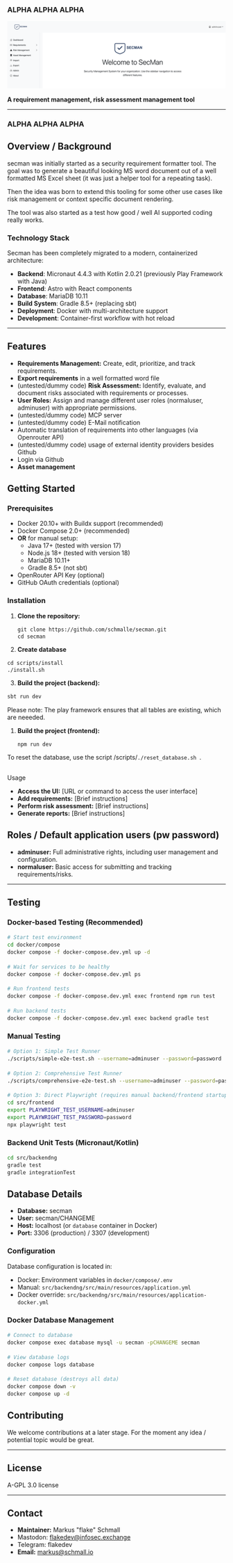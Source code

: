 ### ALPHA ALPHA ALPHA

![landing.png](docs/landing.png)

**A requirement management, risk assessment management tool**

---

### ALPHA ALPHA ALPHA

## Overview / Background

secman was initially started as a security requirement formatter tool. The goal was to generate a beautiful looking MS word document out of a well formatted MS Excel sheet (it was just a helper tool for a repeating task).

Then the idea was born to extend this tooling for some other use cases like risk management or context specific document rendering.

The tool was also started as a test how good / well AI supported coding really works.

### Technology Stack

Secman has been completely migrated to a modern, containerized architecture:

- **Backend**: Micronaut 4.4.3 with Kotlin 2.0.21 (previously Play Framework with Java)
- **Frontend**: Astro with React components  
- **Database**: MariaDB 10.11
- **Build System**: Gradle 8.5+ (replacing sbt)
- **Deployment**: Docker with multi-architecture support
- **Development**: Container-first workflow with hot reload

---

## Features

- **Requirements Management:** Create, edit, prioritize, and track requirements.
- **Export requirements** in a well formatted word file
- (untested/dummy code) **Risk Assessment:** Identify, evaluate, and document risks associated with requirements or processes.
- **User Roles:** Assign and manage different user roles (normaluser, adminuser) with appropriate permissions.
- (untested/dummy code) MCP server
- (untested/dummy code) E-Mail notification
- Automatic translation of requirements into other languages (via Openrouter API)
- (untested/dummy code) usage of external identity providers besides Github
- Login via Github
- **Asset management**

## Getting Started

### Prerequisites

- Docker 20.10+ with Buildx support (recommended)
- Docker Compose 2.0+ (recommended)
- **OR** for manual setup:
  - Java 17+ (tested with version 17)
  - Node.js 18+ (tested with version 18)
  - MariaDB 10.11+
  - Gradle 8.5+ (not sbt)
- OpenRouter API Key (optional)
- GitHub OAuth credentials (optional)

### Installation

1. **Clone the repository:**

   ```
   git clone https://github.com/schmalle/secman.git
   cd secman
   ```
2. **Create database**

```cd
cd scripts/install
./install.sh
```

3. **Build the project (backend):**

```sh
sbt run dev
```

Please note: The play framework ensures that all tables are existing, which are neeeded.

1. **Build the project (frontend):**

   ```sh
   npm run dev
   ```

To reset the database, use the script /scripts/`./reset_database.sh `.

## 

Usage

- **Access the UI:** [URL or command to access the user interface]
- **Add requirements:** [Brief instructions]
- **Perform risk assessment:** [Brief instructions]
- **Generate reports:** [Brief instructions]

## Roles / Default application users (pw password)

- **adminuser:** Full administrative rights, including user management and configuration.
- **normaluser:** Basic access for submitting and tracking requirements/risks.

---

## Testing

### Docker-based Testing (Recommended)

```bash
# Start test environment
cd docker/compose
docker compose -f docker-compose.dev.yml up -d

# Wait for services to be healthy
docker compose -f docker-compose.dev.yml ps

# Run frontend tests
docker compose -f docker-compose.dev.yml exec frontend npm run test

# Run backend tests  
docker compose -f docker-compose.dev.yml exec backend gradle test
```

### Manual Testing

```bash
# Option 1: Simple Test Runner
./scripts/simple-e2e-test.sh --username=adminuser --password=password

# Option 2: Comprehensive Test Runner
./scripts/comprehensive-e2e-test.sh --username=adminuser --password=password

# Option 3: Direct Playwright (requires manual backend/frontend startup)
cd src/frontend
export PLAYWRIGHT_TEST_USERNAME=adminuser
export PLAYWRIGHT_TEST_PASSWORD=password
npx playwright test
```

### Backend Unit Tests (Micronaut/Kotlin)

```bash
cd src/backendng
gradle test
gradle integrationTest
```

## Database Details

- **Database:** secman
- **User:** secman/CHANGEME
- **Host:** localhost (or `database` container in Docker)
- **Port:** 3306 (production) / 3307 (development)

### Configuration

Database configuration is located in:
- Docker: Environment variables in `docker/compose/.env`
- Manual: `src/backendng/src/main/resources/application.yml`
- Docker override: `src/backendng/src/main/resources/application-docker.yml`

### Docker Database Management

```bash
# Connect to database
docker compose exec database mysql -u secman -pCHANGEME secman

# View database logs
docker compose logs database

# Reset database (destroys all data)
docker compose down -v
docker compose up -d
```

## Contributing

We welcome contributions at a later stage. For the moment any idea / potential topic would be great.

---

## License

A-GPL 3.0 license

---

## Contact

- **Maintainer:** Markus "flake" Schmall
- Mastodon: flakedev@infosec.exchange
- Telegram: flakedev
- **Email:** markus@schmall.io
